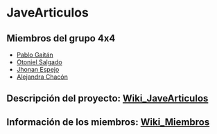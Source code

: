 # JaveArticulos
## Miembros del grupo 4x4
- [Pablo Gaitán](https://github.com/pabloaGaitan)
- [Otoniel Salgado](https://github.com/oto0308)
- [Jhonan Espejo](https://github.com/jhonan18)
- [Alejandra Chacón](https://github.com/alejandrachacon)

## Descripción del proyecto: [Wiki_JaveArticulos](https://github.com/PUJWebServices1730/JaveArticulos/wiki/JaveArticulos)
## Información de los miembros: [Wiki_Miembros](https://github.com/PUJWebServices1730/JaveArticulos/wiki/Integrantes-del-Proyecto)
